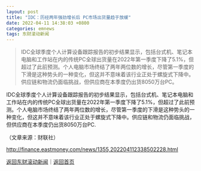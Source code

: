 ```yaml
---
layout: post
title: "IDC：历经两年强劲增长后 PC市场出货量趋于放缓"
date: 2022-04-11 14:38:03 +0800
categories: emnews
tags: 东财滚动新闻
---
```

> IDC全球季度个人计算设备跟踪报告的初步结果显示，包括台式机、笔记本电脑和工作站在内的传统PC全球出货量在2022年第一季度下降了5.1%，但超过了此前预测。个人电脑市场终结了两年两位数的增长，尽管第一季度的下滑是这种势头的一种变化，但这并不意味着该行业正处于螺旋式下降中。供应链和物流仍面临挑战，但供应商在本季度仍出货8050万台PC。

<p>IDC全球季度个人计算设备跟踪报告的初步结果显示，包括台式机、笔记本电脑和工作站在内的传统PC全球出货量在2022年第一季度下降了5.1%，但超过了此前预测。个人电脑市场终结了两年两位数的增长，尽管第一季度的下滑是这种势头的一种变化，但这并不意味着该行业正处于螺旋式下降中。供应链和物流仍面临挑战，但供应商在本季度仍出货8050万台PC. </p><p class="em_media">（文章来源：财联社）</p>

<http://finance.eastmoney.com/news/1355,202204112338502228.html>

[返回东财滚动新闻](//finews.withounder.com/emnews/)｜[返回首页](//finews.withounder.com/)